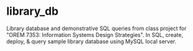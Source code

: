 # library_db
Library database and demonstrative SQL queries from class project for "OREM 7353: Information Systems Design Strategies".
In SQL, create, deploy, & query sample library database using MySQL local server.
